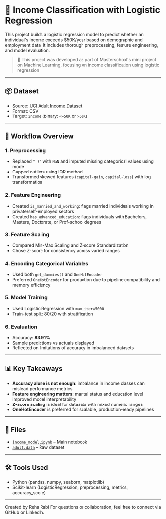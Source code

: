 # 💼 Income Classification with Logistic Regression

This project builds a logistic regression model to predict whether an individual's income exceeds $50K/year based on demographic and employment data. It includes thorough preprocessing, feature engineering, and model evaluation.

> 🏫 This project was developed as part of Masterschool's mini project on Machine Learning, focusing on income classification using logistic regression

---

## 📦 Dataset

- Source: [UCI Adult Income Dataset](https://archive.ics.uci.edu/ml/datasets/adult)
- Format: CSV
- Target: `income` (binary: `<=50K` or `>50K`)

---

## 🔧 Workflow Overview

### 1. Preprocessing
- Replaced `" ?"` with `NaN` and imputed missing categorical values using mode
- Capped outliers using IQR method
- Transformed skewed features (`capital-gain`, `capital-loss`) with log transformation

### 2. Feature Engineering
- Created `is_married_and_working`: flags married individuals working in private/self-employed sectors
- Created `has_advanced_education`: flags individuals with Bachelors, Masters, Doctorate, or Prof-school degrees

### 3. Feature Scaling
- Compared Min-Max Scaling and Z-score Standardization
- Chose Z-score for consistency across varied ranges

### 4. Encoding Categorical Variables
- Used both `get_dummies()` and `OneHotEncoder`
- Preferred `OneHotEncoder` for production due to pipeline compatibility and memory efficiency

### 5. Model Training
- Used Logistic Regression with `max_iter=5000`
- Train-test split: 80/20 with stratification

### 6. Evaluation
- Accuracy: **83.91%**
- Sample predictions vs actuals displayed
- Reflected on limitations of accuracy in imbalanced datasets

---

## 📊 Key Takeaways

- **Accuracy alone is not enough**: imbalance in income classes can mislead performance metrics
- **Feature engineering matters**: marital status and education level improved model interpretability
- **Z-score scaling** is ideal for datasets with mixed numeric ranges
- **OneHotEncoder** is preferred for scalable, production-ready pipelines

---

## 📁 Files

- [`income_model.ipynb`](https://github.com/your-username/income-classification-logistic-regression/blob/main/income_model.ipynb) – Main notebook  
- [`adult.data`](https://github.com/your-username/income-classification-logistic-regression/blob/main/data/adult.data) – Raw dataset

---

## 🛠 Tools Used

- Python (pandas, numpy, seaborn, matplotlib)
- Scikit-learn (LogisticRegression, preprocessing, metrics, accuracy_score)

---

Created by Reha Rabi 
For questions or collaboration, feel free to connect via GitHub or LinkedIn.


